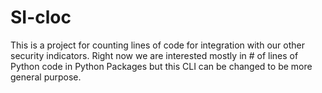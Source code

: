 # SI-cloc

This is a project for counting lines of code for integration with our other security indicators. Right now we are
interested mostly in # of lines of Python code in Python Packages but this CLI can be changed to be more general
purpose.

